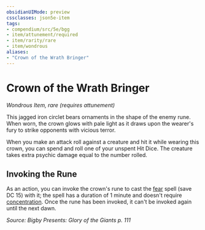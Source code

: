 ```yaml
---
obsidianUIMode: preview
cssclasses: json5e-item
tags:
- compendium/src/5e/bgg
- item/attunement/required
- item/rarity/rare
- item/wondrous
aliases: 
- "Crown of the Wrath Bringer"
---
```

# Crown of the Wrath Bringer
*Wondrous Item, rare (requires attunement)*  


This jagged iron circlet bears ornaments in the shape of the enemy rune. When worn, the crown glows with pale light as it draws upon the wearer's fury to strike opponents with vicious terror.

When you make an attack roll against a creature and hit it while wearing this crown, you can spend and roll one of your unspent Hit Dice. The creature takes extra psychic damage equal to the number rolled.

## Invoking the Rune

As an action, you can invoke the crown's rune to cast the [fear](/compendium/spells/fear.md) spell (save DC 15) with it; the spell has a duration of 1 minute and doesn't require [concentration](2.%20GM%20Tools/Misc%20DND%20Handbook/compendium/rules/conditions.md#concentration). Once the rune has been invoked, it can't be invoked again until the next dawn.

*Source: Bigby Presents: Glory of the Giants p. 111*